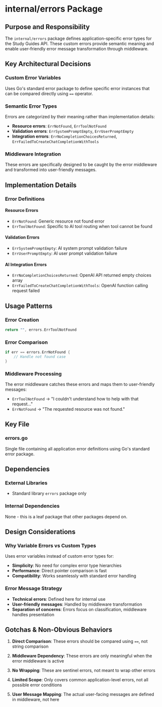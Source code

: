 # internal/errors Package

## Purpose and Responsibility
The `internal/errors` package defines application-specific error types for the Study Guides API. These custom errors provide semantic meaning and enable user-friendly error message transformation through middleware.

## Key Architectural Decisions

### Custom Error Variables
Uses Go's standard error package to define specific error instances that can be compared directly using `==` operator.

### Semantic Error Types
Errors are categorized by their meaning rather than implementation details:
- **Resource errors**: `ErrNotFound`, `ErrToolNotFound`
- **Validation errors**: `ErrSystemPromptEmpty`, `ErrUserPromptEmpty`  
- **Integration errors**: `ErrNoCompletionChoicesReturned`, `ErrFailedToCreateChatCompletionWithTools`

### Middleware Integration
These errors are specifically designed to be caught by the error middleware and transformed into user-friendly messages.

## Implementation Details

### Error Definitions

#### Resource Errors
- `ErrNotFound`: Generic resource not found error
- `ErrToolNotFound`: Specific to AI tool routing when tool cannot be found

#### Validation Errors  
- `ErrSystemPromptEmpty`: AI system prompt validation failure
- `ErrUserPromptEmpty`: AI user prompt validation failure

#### AI Integration Errors
- `ErrNoCompletionChoicesReturned`: OpenAI API returned empty choices array
- `ErrFailedToCreateChatCompletionWithTools`: OpenAI function calling request failed

## Usage Patterns

### Error Creation
```go
return "", errors.ErrToolNotFound
```

### Error Comparison
```go
if err == errors.ErrNotFound {
    // Handle not found case
}
```

### Middleware Processing
The error middleware catches these errors and maps them to user-friendly messages:
- `ErrToolNotFound` → "I couldn't understand how to help with that request..."
- `ErrNotFound` → "The requested resource was not found."

## Key File

### errors.go
Single file containing all application error definitions using Go's standard error package.

## Dependencies

### External Libraries
- Standard library `errors` package only

### Internal Dependencies
None - this is a leaf package that other packages depend on.

## Design Considerations

### Why Variable Errors vs Custom Types
Uses error variables instead of custom error types for:
- **Simplicity**: No need for complex error type hierarchies
- **Performance**: Direct pointer comparison is fast
- **Compatibility**: Works seamlessly with standard error handling

### Error Message Strategy  
- **Technical errors**: Defined here for internal use
- **User-friendly messages**: Handled by middleware transformation
- **Separation of concerns**: Errors focus on classification, middleware handles presentation

## Gotchas & Non-Obvious Behaviors

1. **Direct Comparison**: These errors should be compared using `==`, not string comparison

2. **Middleware Dependency**: These errors are only meaningful when the error middleware is active

3. **No Wrapping**: These are sentinel errors, not meant to wrap other errors

4. **Limited Scope**: Only covers common application-level errors, not all possible error conditions

5. **User Message Mapping**: The actual user-facing messages are defined in middleware, not here